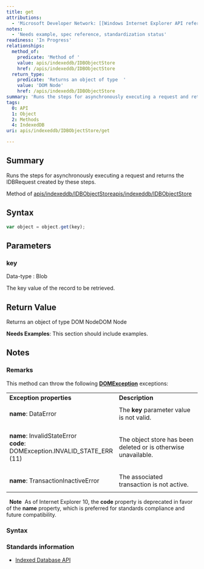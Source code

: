 ```yaml
---
title: get
attributions:
  - 'Microsoft Developer Network: [[Windows Internet Explorer API reference](http://msdn.microsoft.com/en-us/library/ie/hh828809%28v=vs.85%29.aspx) Article]'
notes:
  - 'Needs example, spec reference, standardization status'
readiness: 'In Progress'
relationships:
  method_of:
    predicate: 'Method of '
    value: apis/indexeddb/IDBObjectStore
    href: /apis/indexeddb/IDBObjectStore
  return_type:
    predicate: 'Returns an object of type  '
    value: 'DOM Node'
    href: /apis/indexeddb/IDBObjectStore
summary: 'Runs the steps for asynchronously executing a request and returns the IDBRequest created by these steps.'
tags:
  0: API
  1: Object
  2: Methods
  4: IndexedDB
uri: apis/indexeddb/IDBObjectStore/get

---
```

## Summary

Runs the steps for asynchronously executing a request and returns the IDBRequest created by these steps.

Method of [apis/indexeddb/IDBObjectStore](/apis/indexeddb/IDBObjectStore)[apis/indexeddb/IDBObjectStore](/apis/indexeddb/IDBObjectStore)

## Syntax

``` js
var object = object.get(key);
```

## Parameters

### key

 Data-type
:   Blob

 The key value of the record to be retrieved.

## Return Value

Returns an object of type DOM NodeDOM Node

**Needs Examples**: This section should include examples.

## Notes

### Remarks

This method can throw the following [**DOMException**](/dom/DOMException) exceptions:

<table>
<col width="50%" />
<col width="50%" />
<tbody>
<tr class="odd">
<td align="left"><strong>Exception properties</strong></td>
<td align="left"><strong>Description</strong></td>
</tr>
<tr class="even">
<td align="left"><dl>
<p></p>
<dt>
<strong>name</strong>: DataError
</dt>
</dl></td>
<td align="left">The <strong>key</strong> parameter value is not valid.</td>
</tr>
<tr class="odd">
<td align="left"><dl>
<p></p>
<dt>
<strong>name</strong>: InvalidStateError
</dt>
<dt>
<strong>code</strong>: DOMException.INVALID_STATE_ERR (11)
</dt>
</dl></td>
<td align="left">The object store has been deleted or is otherwise unavailable.</td>
</tr>
<tr class="even">
<td align="left"><dl>
<p></p>
<dt>
<strong>name</strong>: TransactionInactiveError
</dt>
</dl></td>
<td align="left">The associated transaction is not active.</td>
</tr>
</tbody>
</table>

  **Note**  As of Internet Explorer 10, the **code** property is deprecated in favor of the **name** property, which is preferred for standards compliance and future compatibility.

### Syntax

### Standards information

-   [Indexed Database API](http://go.microsoft.com/fwlink/p/?LinkId=224519)
